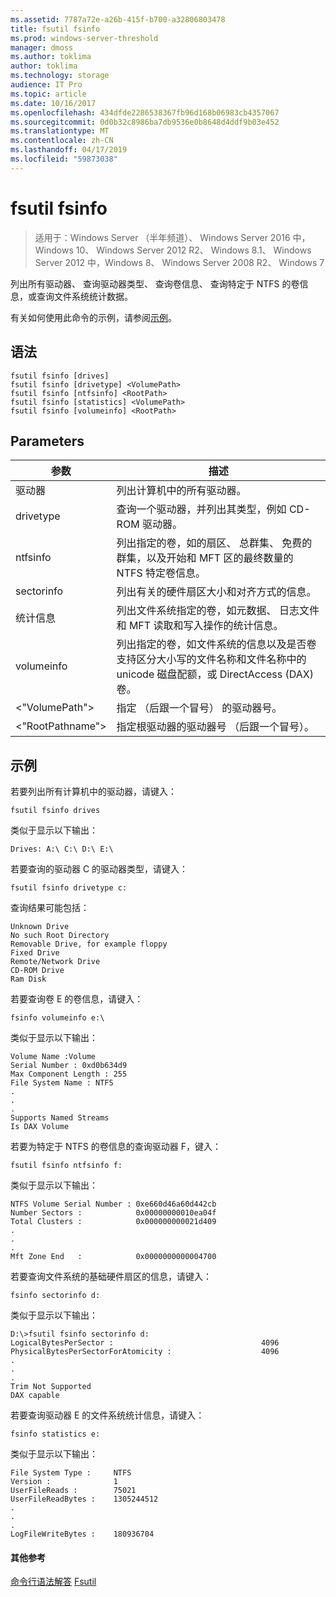 ```yaml
---
ms.assetid: 7787a72e-a26b-415f-b700-a32806803478
title: fsutil fsinfo
ms.prod: windows-server-threshold
manager: dmoss
ms.author: toklima
author: toklima
ms.technology: storage
audience: IT Pro
ms.topic: article
ms.date: 10/16/2017
ms.openlocfilehash: 434dfde2286538367fb96d168b06983cb4357067
ms.sourcegitcommit: 0d0b32c8986ba7db9536e0b8648d4ddf9b03e452
ms.translationtype: MT
ms.contentlocale: zh-CN
ms.lasthandoff: 04/17/2019
ms.locfileid: "59873038"
---
```

# <a name="fsutil-fsinfo"></a>fsutil fsinfo
>适用于：Windows Server （半年频道）、 Windows Server 2016 中，Windows 10、 Windows Server 2012 R2、 Windows 8.1、 Windows Server 2012 中，Windows 8、 Windows Server 2008 R2、 Windows 7

列出所有驱动器、 查询驱动器类型、 查询卷信息、 查询特定于 NTFS 的卷信息，或查询文件系统统计数据。

有关如何使用此命令的示例，请参阅[示例](#BKMK_examples)。

## <a name="syntax"></a>语法

```
fsutil fsinfo [drives]
fsutil fsinfo [drivetype] <VolumePath>
fsutil fsinfo [ntfsinfo] <RootPath>
fsutil fsinfo [statistics] <VolumePath>
fsutil fsinfo [volumeinfo] <RootPath>
```

## <a name="parameters"></a>Parameters

|参数|描述|
|-------------|---------------|
|驱动器|列出计算机中的所有驱动器。|
|drivetype|查询一个驱动器，并列出其类型，例如 CD-ROM 驱动器。|
|ntfsinfo|列出指定的卷，如的扇区、 总群集、 免费的群集，以及开始和 MFT 区的最终数量的 NTFS 特定卷信息。|
|sectorinfo|列出有关的硬件扇区大小和对齐方式的信息。|
|统计信息|列出文件系统指定的卷，如元数据、 日志文件和 MFT 读取和写入操作的统计信息。|
|volumeinfo|列出指定的卷，如文件系统的信息以及是否卷支持区分大小写的文件名称和文件名称中的 unicode 磁盘配额，或 DirectAccess (DAX) 卷。|
|<"VolumePath">|指定 （后跟一个冒号） 的驱动器号。|
|<"RootPathname">|指定根驱动器的驱动器号 （后跟一个冒号）。|

## <a name="BKMK_examples"></a>示例
若要列出所有计算机中的驱动器，请键入：

```
fsutil fsinfo drives
```

类似于显示以下输出：

```
Drives: A:\ C:\ D:\ E:\       
```

若要查询的驱动器 C 的驱动器类型，请键入：

```
fsutil fsinfo drivetype c:
```

查询结果可能包括：

```
Unknown Drive
No such Root Directory
Removable Drive, for example floppy
Fixed Drive
Remote/Network Drive
CD-ROM Drive
Ram Disk
```

若要查询卷 E 的卷信息，请键入：

```
fsinfo volumeinfo e:\
```

类似于显示以下输出：

```
Volume Name :Volume
Serial Number : 0xd0b634d9
Max Component Length : 255
File System Name : NTFS
.
.
.
Supports Named Streams
Is DAX Volume
```

若要为特定于 NTFS 的卷信息的查询驱动器 F，键入：

```
fsutil fsinfo ntfsinfo f:
```

类似于显示以下输出：

```
NTFS Volume Serial Number : 0xe660d46a60d442cb
Number Sectors :            0x00000000010ea04f
Total Clusters :            0x000000000021d409
.
.
.
Mft Zone End   :            0x0000000000004700       
```

若要查询文件系统的基础硬件扇区的信息，请键入：

```
fsinfo sectorinfo d:
```

类似于显示以下输出：

```
D:\>fsutil fsinfo sectorinfo d:
LogicalBytesPerSector :                                 4096
PhysicalBytesPerSectorForAtomicity :                    4096
.
.
.
Trim Not Supported
DAX capable
```

若要查询驱动器 E 的文件系统统计信息，请键入：

```
fsinfo statistics e:
```

类似于显示以下输出：

```
File System Type :     NTFS
Version :              1
UserFileReads :        75021
UserFileReadBytes :    1305244512
.
.
.
LogFileWriteBytes :    180936704       
```

#### <a name="additional-references"></a>其他参考
[命令行语法解答](Command-Line-Syntax-Key.md)
[Fsutil](Fsutil.md)


